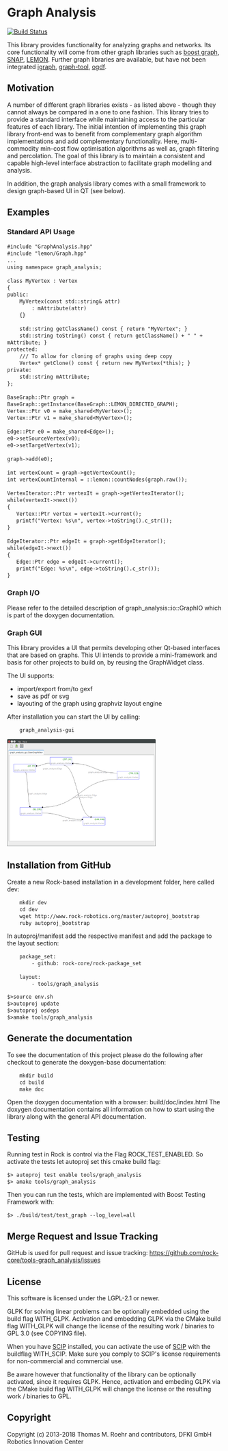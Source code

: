 # Graph Analysis
[![Build
Status](https://travis-ci.org/rock-core/tools-graph_analysis.svg?branch=master)](https:///travis-ci.org/rock-core/tools-graph_analysis)


This library provides functionality for analyzing graphs and networks.
Its core functionality will come from other graph libraries such as [boost
graph](http://www.boost.org/doc/libs/1_55_0/libs/graph/doc/index.html),
[SNAP](http://snap.stanford.edu/snap/),
[LEMON](http://lemon.cs.elte.hu/trac/lemon).
Further graph libraries are available, but have not been integrated
[igraph](http://igraph.sourceforge.net), [graph-tool](http://graph-tool.skewed.de/),
[ogdf](http://ogdf.net/doku.php).

## Motivation
A number of different graph libraries exists - as listed above - though they cannot always be compared in a one to one fashion.
This library tries to provide a standard interface while maintaining access to
the particular features of each library.
The initial intention of implementing this graph library front-end was to benefit
from complementary graph algorithm implementations and add complementary
functionality.
Here, multi-commodity min-cost flow optimisation algorithms as well as, graph
filtering and percolation.
The goal of this library is to maintain a consistent and capable high-level
interface abstraction to facilitate graph modelling and analysis.

In addition, the graph analysis library comes with a small framework to design
graph-based UI in QT (see below).

## Examples

### Standard API Usage

```
#include "GraphAnalysis.hpp"
#include "lemon/Graph.hpp"
...
using namespace graph_analysis;

class MyVertex : Vertex
{
public:
    MyVertex(const std::string& attr)
        : mAttribute(attr)
    {}

    std::string getClassName() const { return "MyVertex"; }
    std::string toString() const { return getClassName() + " " + mAttribute; }
protected:
    /// To allow for cloning of graphs using deep copy
    Vertex* getClone() const { return new MyVertex(*this); }
private:
    std::string mAttribute;
};

BaseGraph::Ptr graph = BaseGraph::getInstance(BaseGraph::LEMON_DIRECTED_GRAPH);
Vertex::Ptr v0 = make_shared<MyVertex>();
Vertex::Ptr v1 = make_shared<MyVertex>();

Edge::Ptr e0 = make_shared<Edge>();
e0->setSourceVertex(v0);
e0->setTargetVertex(v1);

graph->add(e0);

int vertexCount = graph->getVertexCount();
int vertexCountInternal = ::lemon::countNodes(graph.raw());

VertexIterator::Ptr vertexIt = graph->getVertexIterator();
while(vertexIt->next())
{
   Vertex::Ptr vertex = vertexIt->current();
   printf("Vertex: %s\n", vertex->toString().c_str());
}

EdgeIterator::Ptr edgeIt = graph->getEdgeIterator();
while(edgeIt->next())
{
   Edge::Ptr edge = edgeIt->current();
   printf("Edge: %s\n", edge->toString().c_str());
}
```

### Graph I/O

Please refer to the detailed description of graph_analysis::io::GraphIO which is part of the doxygen
documentation.

### Graph GUI

This library provides a UI that permits developing other Qt-based interfaces that are based on graphs.
This UI intends to provide a mini-framework and basis for other projects to build on, by
reusing the GraphWidget class.

The UI supports:

 - import/export from/to gexf
 - save as pdf or svg
 - layouting of the graph using graphviz layout engine

After installation you can start the UI by calling:

```
    graph_analysis-gui
```

<p align="left">
  <img src="./resources/examples/graph_analysis-gui.png" height="250" title="Graph Analysis GUI">
</p>


## Installation from GitHub

Create a new Rock-based installation in a development folder, here called dev:
```
    mkdir dev
    cd dev
    wget http://www.rock-robotics.org/master/autoproj_bootstrap
    ruby autoproj_bootstrap
```

In autoproj/manifest add the respective manifest and add the package to the
layout section:
```
    package_set:
        - github: rock-core/rock-package_set

    layout:
        - tools/graph_analysis
```

```
$>source env.sh
$>autoproj update
$>autoproj osdeps
$>amake tools/graph_analysis
```

## Generate the documentation

To see the documentation of this project please do the following after
checkout to generate the doxygen-base documentation:

```
    mkdir build
    cd build
    make doc
```

Open the doxygen documentation with a browser: build/doc/index.html
The doxygen documentation contains all information on how to start
using the library along with the general API documentation.

## Testing

Running test in Rock is control via the Flag ROCK_TEST_ENABLED.
So activate the tests let autoproj set this cmake build flag:
```
$> autoproj test enable tools/graph_analysis
$> amake tools/graph_analysis
```

Then you can run the tests, which are implemented with Boost Testing Framework with:
```
$> ./build/test/test_graph --log_level=all
```

## Merge Request and Issue Tracking

GitHub is used for pull request and issue tracking: https://github.com/rock-core/tools-graph_analysis/issues

## License

This software is licensed under the LGPL-2.1 or newer.

GLPK for solving linear problems can be optionally embedded using the build flag
WITH_GLPK.
Activation and embedding GLPK via the CMake build flag WITH_GLPK will change the
license of the resulting work / binaries to GPL 3.0 (see COPYING file).

When you have [SCIP](https://scip.zib.de) installed, you can activate the use of [SCIP](https://scip.zib.de) with the buildflag WITH_SCIP.
Make sure you comply to SCIP's license requirements for non-commercial and commercial use.

Be aware however that functionality of the library can be optionally activated, since it requires GLPK.
Hence, activation and embeding GLPK via the CMake build flag WITH_GLPK will change the license or the resulting work / binaries to GPL.

## Copyright

Copyright (c) 2013-2018 Thomas M. Roehr and contributors, DFKI GmbH Robotics Innovation Center
